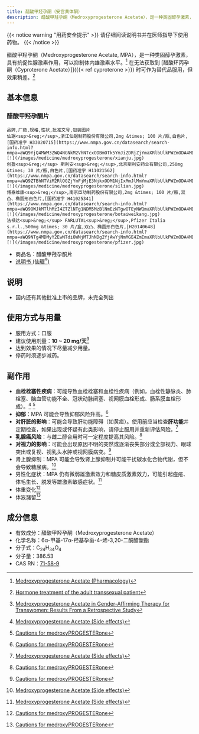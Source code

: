 ```yaml
---
title: 醋酸甲羟孕酮（安宫黄体酮）
description: 醋酸甲羟孕酮（Medroxyprogesterone Acetate），是一种类固醇孕激素，具有抗促性腺激素作用，可以抑制体内雄激素水平。在无法获取到醋酸环丙孕酮（Cyproterone Acetate）时可作为替代品服用，但效果稍差。
---
```


{{< notice warning "用药安全提示" >}}
请仔细阅读说明书并在医师指导下使用药物。
{{< /notice >}}

醋酸甲羟孕酮（Medroxyprogesterone Acetate, MPA），是一种类固醇孕激素，具有抗促性腺激素作用，可以抑制体内雄激素水平。[^1] 在无法获取到 [醋酸环丙孕酮（Cyproterone Acetate）]]({{< ref cyproterone >}}) 时可作为替代品服用，但效果稍差。[^2]

## 基本信息

### 醋酸甲羟孕酮片

```csv
品牌,厂商,规格,性状,批准文号,包装图片
仙琚<sup>&reg;</sup>,浙江仙琚制药股份有限公司,2mg &times; 100 片/瓶,白色片,[国药准字 H33020715](https://www.nmpa.gov.cn/datasearch/search-info.html?nmpa=aWQ9YjQ4MWM3ZWQ4NGNkM2VhNTcxODBmOTk5YmJiZDRjZjYmaXRlbUlkPWZmODA4MDgxODNjYWQ3NTAwMTg0MDg4MWY4NDgxNzlm),![!](/images/medicine/medroxyprogesterone/xianju.jpg)
创盈<sup>&reg;</sup> 斯利安<sup>&reg;</sup>,北京斯利安药业有限公司,250mg &times; 30 片/瓶,白色片,[国药准字 H11021562](https://www.nmpa.gov.cn/datasearch/search-info.html?nmpa=aWQ9ZTBhNTViM2RlOGZjYmFjMjE3NjkxODM1NjIxMmJlMmYmaXRlbUlkPWZmODA4MDgxODNjYWQ3NTAwMTg0MDg4MWY4NDgxNzlm),![!](/images/medicine/medroxyprogesterone/silian.jpg)
博泰维康<sup>&reg;</sup>,南京臣功制药股份有限公司,2mg &times; 100 片/瓶,双凸、椭圆形白色片,[国药准字 H41025341](https://www.nmpa.gov.cn/datasearch/search-info.html?nmpa=aWQ9OWJkMTlhMzI4ZTZlNTg1NDM5MzBlNmEzNTgwOTEyNWQmaXRlbUlkPWZmODA4MDgxODNjYWQ3NTAwMTg0MDg4MWY4NDgxNzlm),![!](/images/medicine/medroxyprogesterone/botaiweikang.jpg)
法禄达<sup>&reg;</sup> FARLUTAL<sup>&reg;</sup>,Pfizer Italia s.r.l.,500mg &times; 30 片/盒,双凸、椭圆形白色片,[H20140648](https://www.nmpa.gov.cn/datasearch/search-info.html?nmpa=aWQ9NTg4MDMyY2EwNTdiOWNjMTJhNDg2YjAwYjNmMGE4ZmEmaXRlbUlkPWZmODA4MDgxODNjYWQ3NTAwMTg0MDg4NjY1NzExODAw),![!](/images/medicine/medroxyprogesterone/pfizer.jpg)
```

- 商品名：醋酸甲羟孕酮片
- [说明书 (仙琚<sup>&reg;</sup>)](/images/medicine/medroxyprogesterone/xianju-manual-zh.png)

## 说明

- 国内还有其他批准上市的品牌，未完全列出

## 使用方式与用量

- 服用方式：口服
- 建议使用剂量：**10 ~ 20 mg/天**[^3]
- 达到效果的情况下尽量减少用量。
- 停药时须逐步减药。

## 副作用

- **血栓栓塞性疾病**：可能导致血栓栓塞和血栓性疾病（例如，血栓性静脉炎、肺栓塞、脑血管功能不全、冠状动脉闭塞、视网膜血栓形成、肠系膜血栓形成）。[^4] [^5]
- **抑郁**：MPA 可能会导致抑郁风险升高。[^5]
- **对肝脏的影响**：可能会导致肝功能障碍（如黄疸）。使用前应当检查**肝功能**并定期检查，如果出现或怀疑有此类影响，请停止服用并重新评估风险。[^4]
- **乳腺癌风险**：与雌二醇合用时可一定程度提高其风险。[^5]
- **对视力的影响**：可能会出现原因不明的突然或逐渐丧失部分或全部视力、眼球突出或复视、视乳头水肿或视网膜病变。[^5]
- 肾上腺抑制：MPA 可能会导致肾上腺抑制并可能干扰碳水化合物代谢，但不会导致糖尿病。[^4]
- 男性化症状：MPA 仍有微弱雄激素效力和糖皮质激素效力，可能引起痤疮、体毛生长、脱发等雄激素敏感症状。[^4]
- 体重变化[^5]
- 体液潴留[^5]

## 成分信息

- 有效成分：醋酸甲羟孕酮（Medroxyprogesterone Acetate）
- 化学名称：6α-甲基-17α-羟基孕甾-4-烯-3,20-二酮醋酸酯
- 分子式：C<sub>24</sub>H<sub>34</sub>O<sub>4</sub>
- 分子量：386.53
- CAS RN：[71-58-9](https://webbook.nist.gov/cgi/cbook.cgi?ID=71-58-9)

[^1]: [Medroxyprogesterone Acetate (Pharmacology)](https://en.wikipedia.org/wiki/Medroxyprogesterone_acetate#Pharmacology)
[^2]: [Hormone treatment of the adult transsexual patient](https://pubmed.ncbi.nlm.nih.gov/16286768/)
[^3]: [Medroxyprogesterone Acetate in Gender-Affirming Therapy for Transwomen: Results From a Retrospective Study](https://doi.org/10.1210/jc.2018-02253)
[^4]: [Medroxyprogesterone Acetate (Side effects)](https://en.wikipedia.org/wiki/Medroxyprogesterone_acetate#Side_effects)
[^5]: [Cautions for medroxyPROGESTERone](https://www.drugs.com/monograph/medroxyprogesterone.html#warnings)
